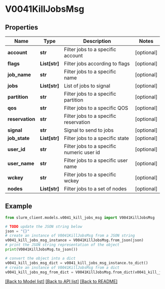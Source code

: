 # V0041KillJobsMsg


## Properties

Name | Type | Description | Notes
------------ | ------------- | ------------- | -------------
**account** | **str** | Filter jobs to a specific account | [optional] 
**flags** | **List[str]** | Filter jobs according to flags | [optional] 
**job_name** | **str** | Filter jobs to a specific name | [optional] 
**jobs** | **List[str]** | List of jobs to signal | [optional] 
**partition** | **str** | Filter jobs to a specific partition | [optional] 
**qos** | **str** | Filter jobs to a specific QOS | [optional] 
**reservation** | **str** | Filter jobs to a specific reservation | [optional] 
**signal** | **str** | Signal to send to jobs | [optional] 
**job_state** | **List[str]** | Filter jobs to a specific state | [optional] 
**user_id** | **str** | Filter jobs to a specific numeric user id | [optional] 
**user_name** | **str** | Filter jobs to a specific user name | [optional] 
**wckey** | **str** | Filter jobs to a specific wckey | [optional] 
**nodes** | **List[str]** | Filter jobs to a set of nodes | [optional] 

## Example

```python
from slurm_client.models.v0041_kill_jobs_msg import V0041KillJobsMsg

# TODO update the JSON string below
json = "{}"
# create an instance of V0041KillJobsMsg from a JSON string
v0041_kill_jobs_msg_instance = V0041KillJobsMsg.from_json(json)
# print the JSON string representation of the object
print(V0041KillJobsMsg.to_json())

# convert the object into a dict
v0041_kill_jobs_msg_dict = v0041_kill_jobs_msg_instance.to_dict()
# create an instance of V0041KillJobsMsg from a dict
v0041_kill_jobs_msg_from_dict = V0041KillJobsMsg.from_dict(v0041_kill_jobs_msg_dict)
```
[[Back to Model list]](../README.md#documentation-for-models) [[Back to API list]](../README.md#documentation-for-api-endpoints) [[Back to README]](../README.md)



